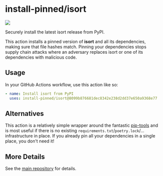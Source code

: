 

# install-pinned/isort

![](https://shields.io/badge/python-3.7%20%7C%203.8%20%7C%203.9%20%7C%203.10-blue)

Securely install the latest isort release from PyPI.

This action installs a pinned version of **isort** and all its dependencies,         making sure that file hashes match. Pinning your dependencies stops supply chain attacks where an adversary         replaces isort or one of its dependencies with malicious code.

## Usage

In your GitHub Actions workflow, use this action like so:

```yaml
- name: Install isort from PyPI
  uses: install-pinned/isort@8099b876681dec8342e238d2dd37e650a9368e77  # 5.10.1
```

## Alternatives

This action is a relatively simple wrapper around the fantastic [pip-tools](https://pip-tools.rtfd.io)         and is most useful if there is no existing `requirements.txt`/`poetry.lock`/... infrastructure in place.         If you already pin all your dependencies in a single place, you don't need it!

## More Details

See the [main repository](https://github.com/install-pinned/overview) for details.

